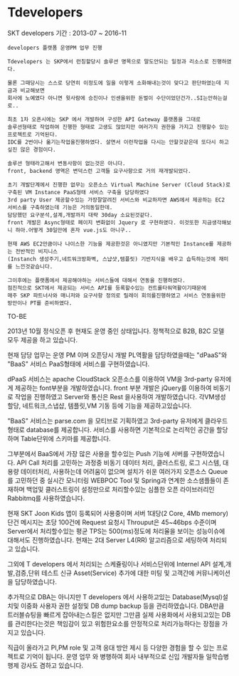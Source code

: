 # Tdevelopers
SKT developers
기간 : 2013-07 ~ 2016-11
```
developers 플랫폼 운영PM 업무 진행

Tdevelopers 는 SKP에서 런칭할당시 솔루션 명목으로 말도안되는 일정과 리소스로 진행하였다.

물론 그때당시는 스스로 당연히 이정도에 일을 이렇게 소화해내는것이 맞다고 판단하였는데 지금과 비교해보면 
회사에 노예였다 아니면 윗사람에 승진이나 인센을위한 돈벌이 수단이었던건가..SI는안하는걸로..

최초 1차 오픈시에는 SKP 에서 개발하여 구성한 API Gateway 플랫폼을 그대로
솔루션형태로 작업하여 진행한 형태로 고생도 많았지만 여러가지 권한을 가지고 진행할수 있는 프로젝트로 기억된다.
IDC를 2번이나 옮기는작업을진행하였다. 살면서 이런작업을 다시는 안할것같은데 또다시 하고싶진 않은 경험이다.

솔루션 형태라고해서 변동사항이 없는것은 아니다.
front, backend 영역은 변덕스런 고객들 요구사항으로 거의 재개발되었다.

초기 개발단계에서 진행한 없무는 오픈소스 Virtual Machine Server (Cloud Stack)로 구축된 VM Instance PaaS형태 서비스 구축을 담당하였다
3rd party User 제공할수있는 가장잘알려진 서비스와 비교하자면 AWS에서 제공하는 EC2 서비스를 구축하였는데 기능은 거의동일한데.
담당했던 요구분석,설계,개발까지 대략 30day 소요된것같다.
front 개발은 Async형태로 페이지 변화없이 Jquery 로 구현하였다. 이것또한 지금생각해보니 하아.어떻게 30일만에 혼자 vue.js도 아니구..  

현재 AWS EC2만큼이나 나이스한 기능을 제공한것은 아니였지만 기본적인 Instance를 제공하는 전반적인 비지니스
(Instanch 생성주기,네트워크방화벽, 스냡샷,템플릿) 기반지식을 배우고 습득하는것에 재미를 느낀것같습니다.

그이후에는 플랫폼에서 제공해야하는 서비스들에 대해서 연동을 진행하였다.
점진적으로 SKT에서 제공되는 서비스 API를 등록할수있는 컨트롤타워역활이기때문에 
매주 SKP 파트너사와 매니저와 요구사항 정의로 릴레이 회의를진행하였고 서비스 연동을위한 방안이나 PT를 준비하였다.

```

TO-BE

2013년 10월 정식오픈 후 현재도 운영 중인 상태입니다.
정책적으로 B2B, B2C 모델 모두 제공을 하고 있습니다.

현재 담당 업무는 운영 PM 이며 
오픈당시 개발 PL역활을 담당하였을때는 "dPaaS"와 "BaaS" 서비스 PaaS형태에 서비스를 구현하였습니다.

dPaaS 서비스는 apache CloudStack 오픈소스를 이용하여 VM을 3rd-party 유저에게 제공하는
font부분을 개발하였습니다. front 부분 개발은 jQuery를 이용하여 비동기로 작업을 진행하였고
Server와 통신은 Rest 을사용하여 개발하였습니다. 각VM생성 할당, 네트워크,스냅샵, 템플릿,VM 기동 등에 기능을 제공하고있습니다.

"BaaS" 서비스는 parse.com 을 모티브로 기획하였고 3rd-party 유저에게 클라우드형태로 database를 제공합니다.
서비스를 사용하면 기본적으로 논리적인 공간을 할당하며 Table단위에 스키마를 제공합니다. 

그부분에서 BaaS에서 가장 많은 사용을 할수있는 Push 기능에 서버를 구현하였습니다.
API Call 처리를 고민하는 과정중 비동기 데이터 처리, 클러스트링, 로그 시스템, 대용량 데이터처리, 사용하는데
어려움이 없으며 설치가 쉬운 여러가지 오픈소스 Queue를 고민하던 중 실시간 모니터링 WEBPOC Tool 및 Spring과 연계한 소스샘플들이 존재하며 
백업및 클러스트링이 설정만으로 처리할수있는 심플한 오픈 라이브러리인 Rabbitmq를 사용하였습니다.

현재 SKT Joon Kids 앱이 등록되어 사용중이며 서버 1대당(2 Core, 4Mb memory) 단건 메시지는 초당 100건에 Request 요청시 
Throuput은 45~46bps 수준이며 Server에서 처리할수있는 평균 TPS는 500(ms)정도에 처리율을 보이는 성능이슈에 대해서도 진행하였습니다.
현재는 2대 Server L4(RR) 알고리즘으로 세팅하여 처리되고 있습니다.

그외에 T developers 에서 처리되는 스케쥴링이나 서비스단위에 Internel API 설계,개발,검증,단위 테스트
신규 Asset(Service) 추가에 대한 미팅 및 고객간에 커뮤니케이션을 담당하였습니다.

추가적으로 DBA는 아니지만 T developers 에서 사용하고있는 Database(Mysql)설치및 이중화 사용자 권한 설정및
DB dump backup 등을 관리하였습니다. DBA만큼 트러블슈팅을 빠르게 잡아내는스킬은 없지만 그만큼 실제
사용화에서 사용되고있는 DB를 관리한다는것은 책임감이 있고 위험한요소를 안정적으로 처리가능하다는 장점을 가지고 있습니다.

직급이 올라가고 Pl,PM role 및 고객 응대 방안 제시 등 다양한 경험을 할 수 있는 프로젝트로 기억이 됩니다.
운영 업무 와 병행하여 회사 내부적으로 신입 개발자들 일학습병행제 강사도 겸하고 있습니다.
